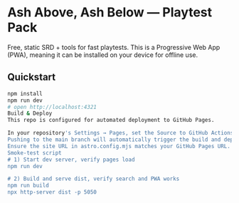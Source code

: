 # Ash Above, Ash Below — Playtest Pack

Free, static SRD + tools for fast playtests. This is a Progressive Web App (PWA), meaning it can be installed on your device for offline use.

## Quickstart
```bash
npm install
npm run dev
# open http://localhost:4321
Build & Deploy
This repo is configured for automated deployment to GitHub Pages.

In your repository's Settings → Pages, set the Source to GitHub Actions.
Pushing to the main branch will automatically trigger the build and deploy workflow.
Ensure the site URL in astro.config.mjs matches your GitHub Pages URL.
Smoke-test script
# 1) Start dev server, verify pages load
npm run dev

# 2) Build and serve dist, verify search and PWA works
npm run build
npx http-server dist -p 5050
